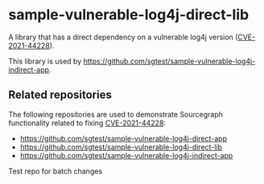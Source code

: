 # sample-vulnerable-log4j-direct-lib

A library that has a direct dependency on a vulnerable log4j version ([CVE-2021-44228](https://nvd.nist.gov/vuln/detail/CVE-2021-44228)).

This library is used by https://github.com/sgtest/sample-vulnerable-log4j-indirect-app.

## Related repositories

The following repositories are used to demonstrate Sourcegraph functionality related to fixing [CVE-2021-44228](https://nvd.nist.gov/vuln/detail/CVE-2021-44228):

- https://github.com/sgtest/sample-vulnerable-log4j-direct-app
- https://github.com/sgtest/sample-vulnerable-log4j-direct-lib
- https://github.com/sgtest/sample-vulnerable-log4j-indirect-app

Test repo for batch changes